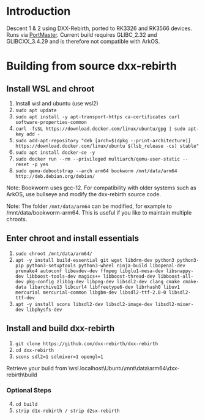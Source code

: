 # Introduction
Descent 1 & 2 using DXX-Rebirth, ported to RK3326 and RK3566 devices. Runs via <a href="https://portmaster.games/">PortMaster</a>. Current build requires GLIBC_2.32 and GLIBCXX_3.4.29 and is therefore not compatible with ArkOS.

# Building from source dxx-rebirth

## Install WSL and chroot
1. 	Install wsl and ubuntu (use wsl2)
2. 	```sudo apt update```
3.	```sudo apt install -y apt-transport-https ca-certificates curl software-properties-common```
4.	```curl -fsSL https://download.docker.com/linux/ubuntu/gpg | sudo apt-key add -```
5.	```sudo add-apt-repository "deb [arch=$(dpkg --print-architecture)] https://download.docker.com/linux/ubuntu $(lsb_release -cs) stable"```
6.	```sudo apt install docker-ce -y```
7.	```sudo docker run --rm --privileged multiarch/qemu-user-static --reset -p yes```
8.	```sudo qemu-debootstrap --arch arm64 bookworm /mnt/data/arm64 http://deb.debian.org/debian/```

Note: Bookworm uses gcc-12. For compatibility with older systems such as ArkOS, use bullseye and modify the dxx-rebirth source code.  

Note: The folder ```/mnt/data/arm64``` can be modified, for example to /mnt/data/bookworm-arm64. This is useful if you like to maintain multiple chroots.

## Enter chroot and install essentials
1. 	```sudo chroot /mnt/data/arm64/```
2. 	```apt -y install build-essential git wget libdrm-dev python3 python3-pip python3-setuptools python3-wheel ninja-build libopenal-dev premake4 autoconf libevdev-dev ffmpeg libglu1-mesa-dev libsnappy-dev libboost-tools-dev magics++ libboost-thread-dev libboost-all-dev pkg-config zlib1g-dev libpng-dev libsdl2-dev clang cmake cmake-data libarchive13 libcurl4 libfreetype6-dev librhash0 libuv1 mercurial mercurial-common libgbm-dev libsdl2-ttf-2.0-0 libsdl2-ttf-dev```
3. 	```apt -y install scons libsdl2-dev libsdl2-image-dev libsdl2-mixer-dev libphysfs-dev```

## Install and build dxx-rebirth
1. 	```git clone https://github.com/dxx-rebirth/dxx-rebirth```
2. 	```cd dxx-rebirth```
3. 	```scons sdl2=1 sdlmixer=1 opengl=1```

Retrieve your build from \\wsl.localhost\Ubuntu\mnt\data\arm64\dxx-rebirth\build

### Optional Steps
4. 	```cd build```
5. 	```strip d1x-rebirth / strip d2sx-rebirth```
